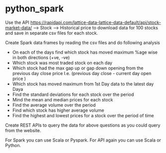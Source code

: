 # python_spark

Use the API 
https://rapidapi.com/lattice-data-lattice-data-default/api/stock-market-data/ --> Stock --> Historical price
to download data for 100 stocks and save in separate csv files for each stock.

Create Spark data frames by reading the csv files and do following analysis

- On each of the days find which stock has moved maximum %age wise in both directions (+ve, -ve)
- Which stock was most traded stock on each day
- Which stock had the max gap up or gap down opening from the previous day close price I.e. (previous day close -  current day open price )
- Which stock has moved maximum from 1st Day data to the latest day Daya
- Find the standard deviations for each stock over the period
- Mind the mean  and median prices for each stock
- Find the average volume over the period
- Find which stock has higher average volume
- Find the highest and lowest prices for a stock over the period of time

Create REST APIs to query the data for above questions as you could query from the website.

For Spark you can use Scala or Pyspark.
For API again you can use Scala or Python.

